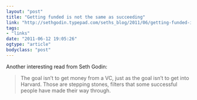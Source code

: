 ```yaml
---
layout: "post"
title: "Getting funded is not the same as succeeding"
link: "http://sethgodin.typepad.com/seths_blog/2011/06/getting-funded-is-not-the-same-as-succeeding.html"
tags: 
- "links"
date: "2011-06-12 19:05:26"
ogtype: "article"
bodyclass: "post"
---
```


Another interesting read from Seth Godin:

> The goal isn’t to get money from a VC, just as the goal isn’t to get into Harvard. Those are stepping stones, filters that some successful people have made their way through.